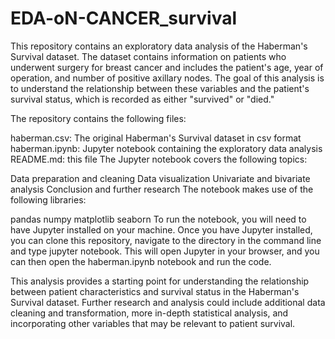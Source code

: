 # EDA-oN-CANCER_survival
This repository contains an exploratory data analysis of the Haberman's Survival dataset. The dataset contains information on patients who underwent surgery for breast cancer and includes the patient's age, year of operation, and number of positive axillary nodes. The goal of this analysis is to understand the relationship between these variables and the patient's survival status, which is recorded as either "survived" or "died."

The repository contains the following files:

haberman.csv: The original Haberman's Survival dataset in csv format
haberman.ipynb: Jupyter notebook containing the exploratory data analysis
README.md: this file
The Jupyter notebook covers the following topics:

Data preparation and cleaning
Data visualization
Univariate and bivariate analysis
Conclusion and further research
The notebook makes use of the following libraries:

pandas
numpy
matplotlib
seaborn
To run the notebook, you will need to have Jupyter installed on your machine. Once you have Jupyter installed, you can clone this repository, navigate to the directory in the command line and type jupyter notebook. This will open Jupyter in your browser, and you can then open the haberman.ipynb notebook and run the code.

This analysis provides a starting point for understanding the relationship between patient characteristics and survival status in the Haberman's Survival dataset. Further research and analysis could include additional data cleaning and transformation, more in-depth statistical analysis, and incorporating other variables that may be relevant to patient survival.
